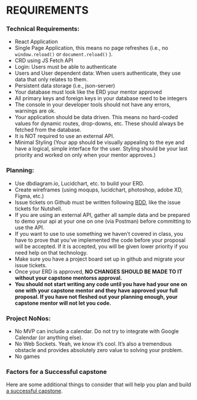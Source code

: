 # REQUIREMENTS
### Technical Requirements:
* React Application
* Single Page Application, this means no page refreshes (i.e., no `window.reload()` or `document.reload()` ).
* CRD using JS Fetch API
* Login: Users must be able to authenticate
* Users and User dependent data: When users authenticate, they use data that only relates to them.
* Persistent data storage (i.e., json-server)
* Your database must look like the ERD your mentor approved
* All primary keys and foreign keys in your database need to be integers
* The console in your developer tools should not have any errors, warnings are ok.
* Your application should be data driven. This means no hard-coded values for dynamic routes, drop-downs, etc. These should always be fetched from the database.
* It is NOT required to use an external API.
* Minimal Styling (Your app should be visually appealing to the eye and have a logical, simple interface for the user. Styling should be your last priority and worked on only when your mentor approves.)
### Planning:
* Use dbdiagram.io, Lucidchart, etc. to build your ERD.
* Create wireframes (using moqups, lucidchart, photoshop, adobe XD, Figma, etc.)
* Issue tickets on Github must be written following [BDD](https://en.wikipedia.org/wiki/Behavior-driven_development#Behavioral_specifications), like the issue tickets for Nutshell.
* If you are using an external API, gather all sample data and be prepared to demo your api at your one on one (via Postman) before committing to use the API.
* If you want to use to use something we haven’t covered in class, you have to prove that you’ve implemented the code before your proposal will be accepted. If it is accepted, you will be given lower priority if you need help on that technology.
* Make sure you have a project board set up in github and migrate your issue tickets.
* Once your ERD is approved, **NO CHANGES SHOULD BE MADE TO IT without your capstone mentorss approval.**
* **You should not start writing any code until you have had your one on one with your capstone mentor and they have approved your full proposal. If you have not fleshed out your planning enough, your capstone mentor will not let you code.**
### Project NoNos:
* No MVP can include a calendar. Do not try to integrate with Google Calendar (or anything else).
* No Web Sockets. Yeah, we know it’s cool. It’s also a tremendous obstacle and provides absolutely zero value to solving your problem.
* No games
### Factors for a Successful capstone
Here are some additional things to consider that will help you plan and build [a successful capstone](https://docs.google.com/presentation/d/1yND0ZBCrKyz5PnDujtE1IL74MQ5D_xNNzwtzpOAmOLo/edit?usp=sharing).

